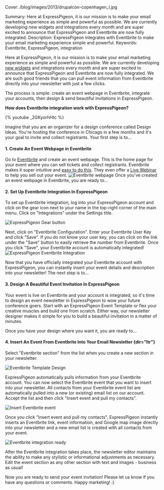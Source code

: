 
Cover: /blog/images/2013/drupalcon-copenhagen_l.jpg


Summary: Here at ExpressPigeon, it is our mission is to make your email marketing
         experience as simple and powerful as possible. We are currently
         developing new widgets and integrations every month and are super
         excited to announce that ExpressPigeon and Eventbrite are now fully
         integrated.
Description: ExpressPigeon integrates with Eventbrite to make your email marketing experience simple and powerful.
Keywords: Eventbrite, ExpressPigeon, integration

Here at ExpressPigeon, it is our mission is to make your email marketing
experience as simple and powerful as possible. We are currently
developing [new widgets](expresspigeon-launches-email-newsletter-widgets)
and integrations every month and are super excited to announce that ExpressPigeon and Eventbrite
are now fully integrated. We are such good friends that you can pull event information
from Eventbrite directly into your newsletter with just a few clicks.

The process is simple: create an event webpage in Eventbrite, integrate
your accounts, then design &amp; send beautiful invitations in
ExpressPigeon.

**How does Eventbrite integration work with ExpressPigeon?**

{% youtube _2GKyorhHtc %}

Imagine that you are an organizer for a design conference called Design
Ideas. You're hosting the conference in Chicago in a few months and it's
your goal to invite and collect registrants. Your first step is to...

#### 1. Create An Event Webpage in Eventbrite

Go to [Eventbrite](http://eventbrite.com) and create an event webpage.
This is the home page for your event where you can sell tickets
and collect registrants.
Eventbrite makes it super intuitive and [easy to do this](https://www.eventbrite.com/features/).
They even offer a [Live Webinar](http://productdemo.eventbrite.com/)
to help you sell out your event.
![Eventbrite webpage](/blog/images/2013/Screen-Shot-2013-10-10-at-7.34.18-PM.png "Eventbrite webpage")
Once you've created an event webpage in Eventbrite, you are ready to...

#### 2. Set Up Eventbrite Integration In ExpressPigeon

To set up Eventbrite integration, log into your ExpressPigeon account
and click on the gear icon next to your name in the top-right corner of
the main menu. Click on "Integrations" under the Settings title.

![ExpressPigeon Gear button](/blog/images/2013/Selection_999570.png "ExpressPigeon Gear button")

Next, click on "Eventbrite Configuration". Enter your Eventbrite User
Key and click "Save". If you do not know your user key, you can click on
the link under the "Save" button to easily retrieve the number from
Eventbrite. Once you click "Save", your Eventbrite account is
automatically integrated!
![ExpressPigeon Eventbrite Integration](/blog/images/2013/Screenshot-2013-09-01-at-2.58.23-PM.png "ExpressPigeon Eventbrite Integration")

Now that you have officially integrated your Eventbrite account with
ExpressPigeon, you can instantly insert your event details and
description into your newsletter! The next step is to...

#### 3. Design A Beautiful Event Invitation In ExpressPigeon

Your event is live on Eventbrite and your account is integrated, so it's
time to design an event newsletter in ExpressPigeon to wow your future
conference goers. Start with an ExpressPigeon Event Template or flex
your creative muscles and build one from scratch. Either way, our
newsletter designer makes it simple for you to build a beautiful
invitation in a matter of minutes.

Once you have your design where you want it, you are ready to...

#### 4. Insert An Event From Eventbrite Into Your Email Newsletter {dir="ltr"}

Select "Eventbrite section" from the list when you create a new section
in your newsletter.

![Eventbrite Template Design](/blog/images/2013/Screen-Shot-2013-10-09-at-6.12.24-PM.png "Eventbrite Template Design")

ExpressPigeon automatically pulls information from your Eventbrite
account. You can now select the Eventbrite event that you want to insert
into your newsletter. All contacts from your Eventbrite event list are
automatically pulled into a new (or existing) email list on our account.
Accept the list and then click "Insert event and pull my
contacts".

![Insert Eventbrite event](/blog/images/2013/Screen-Shot-2013-10-09-at-6.46.44-PM.png "Insert Eventbrite event")

Once you click "Insert event and pull my
contacts", ExpressPigeon instantly inserts an Eventbrite link, event
information, and Google map image directly into your newsletter and a
new email list is created with all contacts from your event.

![Eventbrite integration ready](/blog/images/2013/Selection_999573.png "Eventbrite integration ready")

After the Eventbrite integration takes place, the newsletter editor
maintains the ability to make any stylistic or informational adjustments
as necessary. Edit the event section as any other section with text and
images - business as usual!

Now you are ready to send your event invitation! Please let us know if
you have any questions or comments. Happy marketing! :)